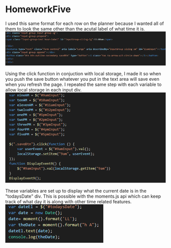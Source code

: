 # HomeworkFive


I used this same format for each row on the planner because I wanted all of them to look the same other than the acutal label of what time it is.
![screenshot](Screenshots/screenshot1.png)




Using the click function in conjuction with local storage, I made it so when you push the save button whatever you put in the text area will save even when you refresh the page.  I repeated the same step with each variable to allow local storage in each input div.
![screenshot](Screenshots/screenshot2.png)




These variables are set up to display what the current date is in the "todaysDate" div.  This is possible with the moments.js api which can keep track of what day it is along with other time related features.
![screenshot](Screenshots/screenshot3.png)

